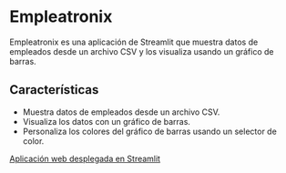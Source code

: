 # Empleatronix

Empleatronix es una aplicación de Streamlit que muestra datos de empleados desde un archivo CSV y los visualiza usando un gráfico de barras.

## Características

- Muestra datos de empleados desde un archivo CSV.
- Visualiza los datos con un gráfico de barras.
- Personaliza los colores del gráfico de barras usando un selector de color.

[Aplicación web desplegada en Streamlit](https://empleatronix-bucnvxauadyhpso5576dyl.streamlit.app/)